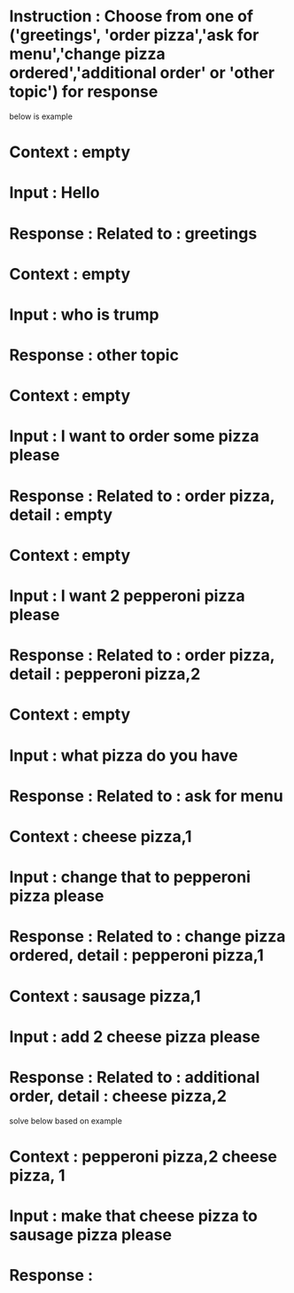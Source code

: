 # Instruction : Choose from one of ('greetings', 'order pizza','ask for menu','change pizza ordered','additional order' or 'other topic') for response
below is example
# Context : empty
# Input : Hello
# Response : Related to : greetings
# Context : empty
# Input : who is trump
# Response : other topic
# Context : empty
# Input : I want to order some pizza please
# Response : Related to : order pizza, detail : empty
# Context : empty
# Input : I want 2 pepperoni pizza please
# Response : Related to : order pizza, detail : pepperoni pizza,2
# Context : empty
# Input : what pizza do you have
# Response : Related to : ask for menu
# Context : cheese pizza,1
# Input : change that to pepperoni pizza please
# Response : Related to : change pizza ordered, detail : pepperoni pizza,1
# Context : sausage pizza,1
# Input : add 2 cheese pizza please
# Response : Related to : additional order, detail : cheese pizza,2
solve below based on example
# Context : pepperoni pizza,2 cheese pizza, 1
# Input : make that cheese pizza to sausage pizza please
# Response :